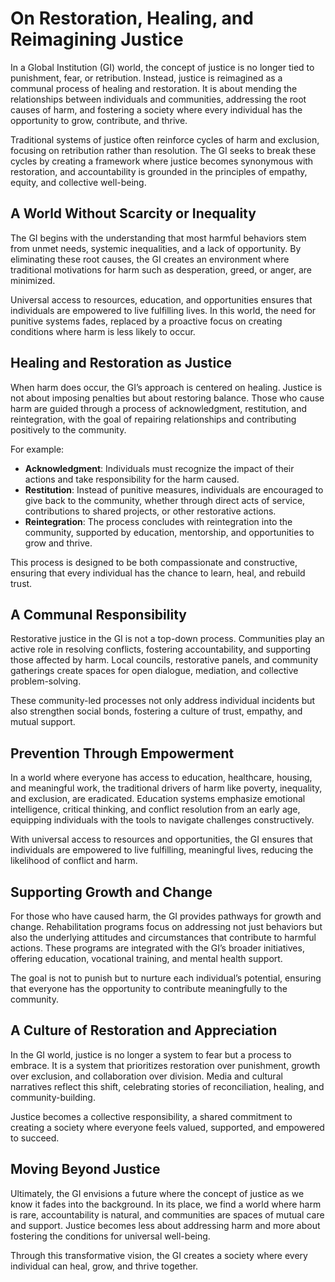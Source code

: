 # On Restoration, Healing, and Reimagining Justice
In a Global Institution (GI) world, the concept of justice is no longer tied to punishment, fear, or retribution. Instead, justice is reimagined as a communal process of healing and restoration. It is about mending the relationships between individuals and communities, addressing the root causes of harm, and fostering a society where every individual has the opportunity to grow, contribute, and thrive.

Traditional systems of justice often reinforce cycles of harm and exclusion, focusing on retribution rather than resolution. The GI seeks to break these cycles by creating a framework where justice becomes synonymous with restoration, and accountability is grounded in the principles of empathy, equity, and collective well-being.


## A World Without Scarcity or Inequality
The GI begins with the understanding that most harmful behaviors stem from unmet needs, systemic inequalities, and a lack of opportunity. By eliminating these root causes, the GI creates an environment where traditional motivations for harm such as desperation, greed, or anger, are minimized. 

Universal access to resources, education, and opportunities ensures that individuals are empowered to live fulfilling lives. In this world, the need for punitive systems fades, replaced by a proactive focus on creating conditions where harm is less likely to occur.


## Healing and Restoration as Justice
When harm does occur, the GI’s approach is centered on healing. Justice is not about imposing penalties but about restoring balance. Those who cause harm are guided through a process of acknowledgment, restitution, and reintegration, with the goal of repairing relationships and contributing positively to the community.

For example:
- **Acknowledgment**: Individuals must recognize the impact of their actions and take responsibility for the harm caused.
- **Restitution**: Instead of punitive measures, individuals are encouraged to give back to the community, whether through direct acts of service, contributions to shared projects, or other restorative actions.
- **Reintegration**: The process concludes with reintegration into the community, supported by education, mentorship, and opportunities to grow and thrive.

This process is designed to be both compassionate and constructive, ensuring that every individual has the chance to learn, heal, and rebuild trust.


## A Communal Responsibility
Restorative justice in the GI is not a top-down process. Communities play an active role in resolving conflicts, fostering accountability, and supporting those affected by harm. Local councils, restorative panels, and community gatherings create spaces for open dialogue, mediation, and collective problem-solving.

These community-led processes not only address individual incidents but also strengthen social bonds, fostering a culture of trust, empathy, and mutual support.


## Prevention Through Empowerment
In a world where everyone has access to education, healthcare, housing, and meaningful work, the traditional drivers of harm like poverty, inequality, and exclusion, are eradicated. Education systems emphasize emotional intelligence, critical thinking, and conflict resolution from an early age, equipping individuals with the tools to navigate challenges constructively.

With universal access to resources and opportunities, the GI ensures that individuals are empowered to live fulfilling, meaningful lives, reducing the likelihood of conflict and harm.


## Supporting Growth and Change
For those who have caused harm, the GI provides pathways for growth and change. Rehabilitation programs focus on addressing not just behaviors but also the underlying attitudes and circumstances that contribute to harmful actions. These programs are integrated with the GI’s broader initiatives, offering education, vocational training, and mental health support.

The goal is not to punish but to nurture each individual’s potential, ensuring that everyone has the opportunity to contribute meaningfully to the community.


## A Culture of Restoration and Appreciation
In the GI world, justice is no longer a system to fear but a process to embrace. It is a system that prioritizes restoration over punishment, growth over exclusion, and collaboration over division. Media and cultural narratives reflect this shift, celebrating stories of reconciliation, healing, and community-building.

Justice becomes a collective responsibility, a shared commitment to creating a society where everyone feels valued, supported, and empowered to succeed.


## Moving Beyond Justice
Ultimately, the GI envisions a future where the concept of justice as we know it fades into the background. In its place, we find a world where harm is rare, accountability is natural, and communities are spaces of mutual care and support. Justice becomes less about addressing harm and more about fostering the conditions for universal well-being.

Through this transformative vision, the GI creates a society where every individual can heal, grow, and thrive together.
